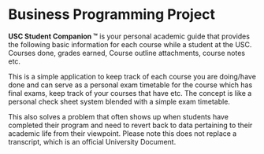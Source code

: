 # Business Programming Project

**USC Student Companion ™** is your personal academic guide that provides the following basic information for each course while a student at the USC. Courses done, grades earned, Course outline attachments, course notes etc.

This is a simple application to keep track of each course you are doing/have done and can serve as a personal exam timetable for the course which has final exams, keep track of your courses that have etc. The concept is like a personal check sheet system blended with a simple exam timetable.

This also solves a problem that often shows up when students have completed their program and need to revert back to data pertaining to their academic life from their viewpoint. Please note this does not replace a transcript, which is an official University Document.
